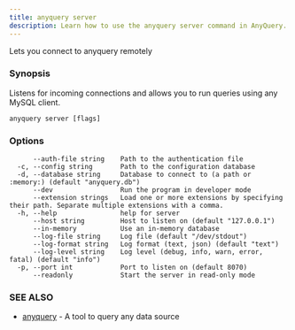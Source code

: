 ```yaml
---
title: anyquery server
description: Learn how to use the anyquery server command in AnyQuery.
---
```


Lets you connect to anyquery remotely

### Synopsis

Listens for incoming connections and allows you to run queries
using any MySQL client.

```
anyquery server [flags]
```

### Options

```
      --auth-file string    Path to the authentication file
  -c, --config string       Path to the configuration database
  -d, --database string     Database to connect to (a path or :memory:) (default "anyquery.db")
      --dev                 Run the program in developer mode
      --extension strings   Load one or more extensions by specifying their path. Separate multiple extensions with a comma.
  -h, --help                help for server
      --host string         Host to listen on (default "127.0.0.1")
      --in-memory           Use an in-memory database
      --log-file string     Log file (default "/dev/stdout")
      --log-format string   Log format (text, json) (default "text")
      --log-level string    Log level (debug, info, warn, error, fatal) (default "info")
  -p, --port int            Port to listen on (default 8070)
      --readonly            Start the server in read-only mode
```

### SEE ALSO

* [anyquery](../anyquery)	 - A tool to query any data source
